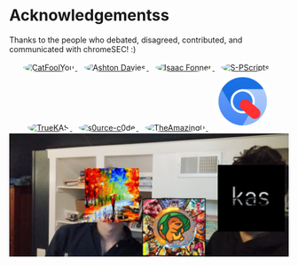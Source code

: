 # Acknowledgementss

Thanks to the people who debated, disagreed, contributed, and communicated with chromeSEC! :)
<p align="center">
  <a href="https://github.com/catfoolyou" target="_blank" style="margin-right: 10px;">
    <img src="https://github.com/catfoolyou.png" width="100" height="100" alt="CatFoolYou" style="border-radius: 50%; border: 2px solid #ffffff;"/>
  </a>
  <a href="https://github.com/AshtonDavies" target="_blank" style="margin-right: 10px;">
    <img src="https://github.com/AshtonDavies.png" width="100" height="100" alt="Ashton Davies" style="border-radius: 50%; border: 2px solid #ffffff;"/>
  </a>
  <a href="https://github.com/isaacfonner" target="_blank" style="margin-right: 10px;">
    <img src="https://github.com/isaacfonner.png" width="100" height="100" alt="Isaac Fonner" style="border-radius: 50%; border: 2px solid #ffffff;"/>
  </a>
  <a href="https://github.com/S-PScripts" target="_blank" style="margin-right: 10px;">
    <img src="https://github.com/S-PScripts.png" width="100" height="100" alt="S-PScripts" style="border-radius: 50%; border: 2px solid #ffffff;"/>
  </a>
  <a href="https://github.com/truekas" target="_blank" style="margin-right: 10px;">
    <img src="https://github.com/truekas.png" width="100" height="100" alt="TrueKAS" style="border-radius: 50%; border: 2px solid #ffffff;"/>
  </a>
  <a href="https://github.com/s0urce-c0de" target="_blank" style="margin-right: 10px;">
    <img src="https://github.com/s0urce-c0de.png" width="100" height="100" alt="s0urce-c0de" style="border-radius: 50%; border: 2px solid #ffffff;"/>
  </a>
  <a href="https://github.com/theamazing0" target="_blank" style="margin-right: 10px;">
    <img src="https://github.com/theamazing0.png" width="100" height="100" alt="TheAmazing0" style="border-radius: 50%; border: 2px solid #ffffff;"/>
  </a>
  <a href="about:blank" target="_blank">
    <img src="src/GC.png" width="100" height="100" alt="ChromeSEC GC" style="border-radius: 50%; border: 2px solid #ffffff;"/>
  </a>
    <img src="src/kas.jpg" alt="Photo of Caen Jones and KAS" />
</p>

